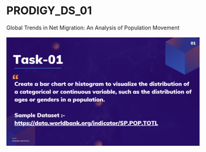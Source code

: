 # PRODIGY_DS_01
Global Trends in Net Migration: An Analysis of Population Movement
<br>
<br>
<img src="https://github.com/ajayvighnesh/PRODIGY_DS_01/blob/main/DS_TASK 01.png"   >
